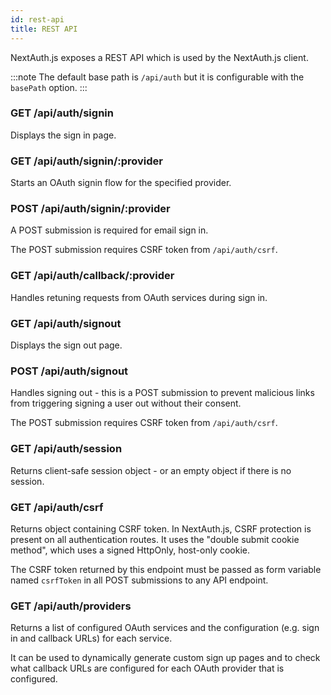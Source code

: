 ```yaml
---
id: rest-api
title: REST API
---
```


NextAuth.js exposes a REST API which is used by the NextAuth.js client.

:::note
The default base path is `/api/auth` but it is configurable with the `basePath` option.
:::

### GET /api/auth/signin

Displays the sign in page.

### GET /api/auth/signin/:provider

Starts an OAuth signin flow for the specified provider.

### POST /api/auth/signin/:provider

A POST submission is required for email sign in.

The POST submission requires CSRF token from `/api/auth/csrf`.

### GET /api/auth/callback/:provider

Handles retuning requests from OAuth services during sign in.

### GET /api/auth/signout

Displays the sign out page.

### POST /api/auth/signout

Handles signing out - this is a POST submission to prevent malicious links from triggering signing a user out without their consent.

The POST submission requires CSRF token from `/api/auth/csrf`.

### GET /api/auth/session

Returns client-safe session object - or an empty object if there is no session.

### GET /api/auth/csrf

Returns object containing CSRF token. In NextAuth.js, CSRF protection is present on all authentication routes. It uses the "double submit cookie method", which uses a signed HttpOnly, host-only cookie.

The CSRF token returned by this endpoint must be passed as form variable named `csrfToken` in all POST submissions to any API endpoint.

### GET /api/auth/providers

Returns a list of configured OAuth services and the configuration (e.g. sign in and callback URLs) for each service.

It can be used to dynamically generate custom sign up pages and to check what callback URLs are configured for each OAuth provider that is configured.